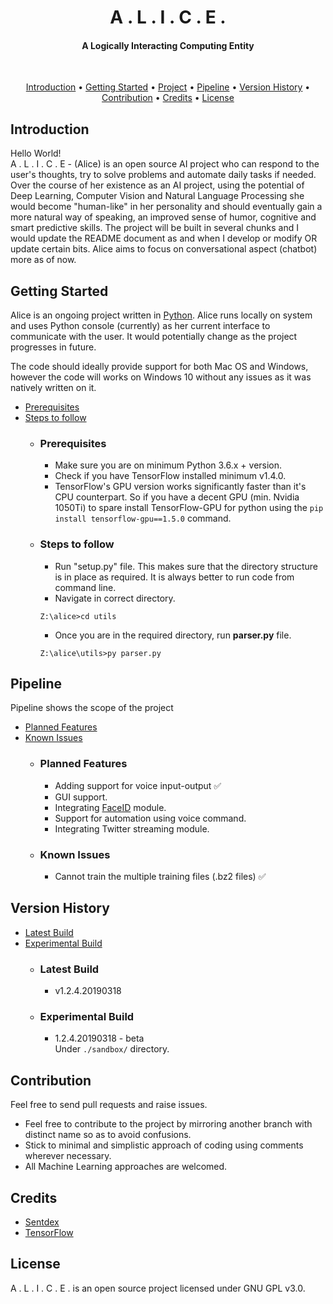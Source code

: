 <h1 align="center">
  A . L . I . C . E .
  <br>
</h1>

<h4 align="center">A Logically Interacting Computing Entity</h4><br>

<p align="center">
  <a href="#introduction">Introduction</a> •
  <a href="#getting-started">Getting Started</a> •
  <a href="#project">Project</a> •
  <a href="#pipeline">Pipeline</a> •
  <a href="#version-history">Version History</a> •
  <a href="#contribution">Contribution</a> •
  <a href="#credits">Credits</a> •
  <a href="#license">License</a>
</p>


## Introduction
Hello World! <br>
A . L . I . C . E  - (Alice) is an open source AI project who can respond to the user's thoughts, try to solve problems and automate daily tasks if needed. Over the course of her existence as an AI project, using the potential of Deep Learning, Computer Vision and Natural Language Processing she would become "human-like" in her personality and should eventually gain a more natural way of speaking, an improved sense of humor, cognitive and smart predictive skills.
The project will be built in several chunks and I would update the README document as and when I develop or modify OR update certain bits. Alice aims to focus on conversational aspect (chatbot) more as of now.

## Getting Started

Alice is an ongoing project written in [Python](https://www.python.org/downloads/). Alice runs locally on system and uses Python console (currently) as her current interface to communicate with the user. It would potentially change as the project progresses in future.

The code should ideally provide support for both Mac OS and Windows, however the code will works on Windows 10 without any issues as it was natively written on it.
* [Prerequisites](#prerequisites)
* [Steps to follow](#steps-to-follow)
	 * ### Prerequisites
          *  Make sure you are on minimum Python 3.6.x + version.
	      *  Check if you have TensorFlow installed minimum v1.4.0.
          *  TensorFlow's GPU version works significantly faster than it's CPU counterpart. So if you have a decent GPU (min. Nvidia 1050Ti) to spare install TensorFlow-GPU for python using the `pip install tensorflow-gpu==1.5.0` command.

	 * ### Steps to follow
	      * Run "setup.py" file. This makes sure that the directory structure is in place as required. It is always better to run code from command line.
          * Navigate in correct directory.
          ```shell
          Z:\alice>cd utils
          ```
          * Once you are in the required directory, run <b>parser.py</b> file.
          ```shell
          Z:\alice\utils>py parser.py
          ```

## Pipeline

Pipeline shows the scope of the project
* [Planned Features](#planned-features)
* [Known Issues](#known-issues)
	 * ### Planned Features
        * Adding support for voice input-output ✅
        * GUI support.
        * Integrating [FaceID](https://github.com/xames3/faceid/) module.
        * Support for automation using voice command.
	    * Integrating Twitter streaming module.

	 * ### Known Issues
        * Cannot train the multiple training files (.bz2 files) ✅

## Version History

* [Latest Build](#latest-build)
* [Experimental Build](#experimental-build)
	 * ### Latest Build
		* v1.2.4.20190318

	 * ### Experimental Build
		* 1.2.4.20190318 - beta<br>
        Under `./sandbox/` directory.

## Contribution
Feel free to send pull requests and raise issues.
* Feel free to contribute to the project by mirroring another branch with distinct name so as to avoid confusions.
* Stick to minimal and simplistic approach of coding using comments wherever necessary.
* All Machine Learning approaches are welcomed.

## Credits
* [Sentdex](https://github.com/sentdex)
* [TensorFlow](https://github.com/tensorflow/)

## License
A . L . I . C . E . is an open source project licensed under GNU GPL v3.0.
